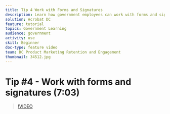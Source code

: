 ```yaml
---
title: Tip 4 Work with Forms and Signatures
description: Learn how government employees can work with forms and signatures from anywhere
solution: Acrobat DC
feature: tutorial
topics: Government Learning
audience: government
activity: use
skill: Beginner
doc-type: feature video
team: DC Product Marketing Retention and Engagement
thumbnail: 34512.jpg
---
```


# Tip #4 - Work with forms and signatures (7:03)

>[!VIDEO](https://video.tv.adobe.com/v/34512)
